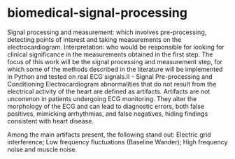 # biomedical-signal-processing

Signal processing and measurement: which involves pre-processing, detecting points of interest and taking measurements on the electrocardiogram.
Interpretation: who would be responsible for looking for clinical significance in the measurements obtained in the first step.
The focus of this work will be the signal processing and measurement step, for which some of the methods described in the literature will be implemented in Python and tested on real ECG signals.II - Signal Pre-processing and Conditioning
Electrocardiogram abnormalities that do not result from the electrical activity of the heart are defined as artifacts. Artifacts are not uncommon in patients undergoing ECG monitoring. They alter the morphology of the ECG and can lead to diagnostic errors, both false positives, mimicking arrhythmias, and false negatives, hiding findings consistent with heart disease.

Among the main artifacts present, the following stand out: Electric grid interference; Low frequency fluctuations (Baseline Wander); High frequency noise and muscle noise. 
